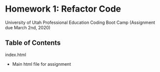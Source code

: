 # Homework 1: Refactor Code
University of Utah Professional Education Coding Boot Camp
(Assignment due March 2nd, 2020)

## Table of Contents
index.html
* Main html file for assignment
